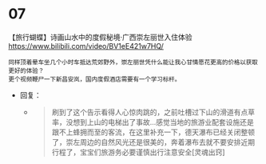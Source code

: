 
# 07

【旅行蝴蝶】诗画山水中的度假秘境·广西崇左丽世入住体验 https://www.bilibili.com/video/BV1eE421w7HQ/
```console
同样顶着晕车坐几个小时车抵达荒郊野外，崇左丽世凭什么能让我心甘情愿花更高的价格以获取更好的体验？
更个视频鞭尸一下新昌安岚，国内度假酒店需要有一个学习标杆。
```
- 回复：
  * > 刷到了这个告示看得人心惊肉跳的，之前吐槽过下山的滑道有点草率，没想到上山的电梯出了事故...感觉当地的旅游业配套设施还是跟不上蜂拥而至的客流，在这里补充一下，德天瀑布已经关闭整顿了，崇左周边的自然风光还是很美的，奔着瀑布去就不要安排近期行程了，宝宝们旅游务必要谨慎出行注意安全[灵魂出窍]
